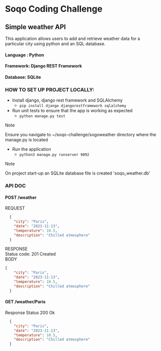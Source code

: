 # Soqo Coding Challenge

## Simple weather API
This application allows users to add and retrieve weather data for a particular city using python
and an SQL database.

#### Language : Python
#### Framework: Django REST Framework
#### Database: SQLite

### HOW TO SET UP PROJECT LOCALLY:
* Install django, django rest framework and SQLAlchemy
  - ```pip install django djangorestframework sqlalchemy```
* Run unit tests to ensure that the app is working as expected
  - ```python manage.py test```
> [!NOTE]
> Ensure you navigate to ~/soqo-challenge/sogoweather directory where the manage.py is located
* Run the application
  - ```python3 manage.py runserver 9092```

> [!NOTE]
> On project start-up an SQLite database file is created 'soqo_weather.db'

### API DOC
#### POST /weather
REQUEST
```json
  {
    "city": "Paris",
    "date": "2023-11-13",
    "temperature": 10.5,
    "description": "Chilled atmosphere"
  }
```
RESPONSE\
Status code: 201 Created\
BODY
```json
{
    "city": "Paris",
    "date": "2023-11-13",
    "temperature": 10.5,
    "description": "Chilled atmosphere"
  }
```

#### GET /weather/Paris
Response
Status 200 Ok
```json
  {
    "city": "Paris",
    "date": "2023-11-13",
    "temperature": 10.5,
    "description": "Chilled atmosphere"
  }
```
